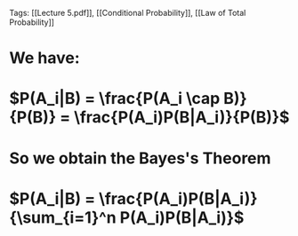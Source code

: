 Tags: [[Lecture 5.pdf]], [[Conditional Probability]], [[Law of Total Probability]]
# We have:
# $P(A_i|B) = \frac{P(A_i \cap B)}{P(B)} = \frac{P(A_i)P(B|A_i)}{P(B)}$

# So we obtain the Bayes's Theorem

# $P(A_i|B) = \frac{P(A_i)P(B|A_i)}{\sum_{i=1}^n P(A_i)P(B|A_i)}$
